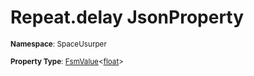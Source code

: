 # Repeat.delay JsonProperty

<small>**Namespace**: SpaceUsurper</small>

<small>**Property Type**: [FsmValue](../FsmValue-1.md)&lt;[float](https://docs.microsoft.com/en-us/dotnet/api/system.single?view=netframework-4.5)&gt;</small>

